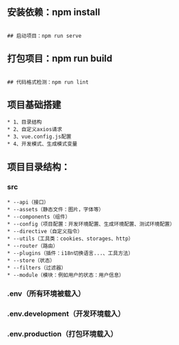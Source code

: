 ## 安装依赖：npm install
```

## 启动项目：npm run serve
```

## 打包项目：npm run build
```

## 代码格式检测：npm run lint
```

## 项目基础搭建
    * 1、目录结构
    * 2、自定义axios请求
    * 3、vue.config.js配置
    * 4、开发模式、生成模式变量

## 项目目录结构：
  ### src
    * --api（接口）
    * --assets（静态文件：图片，字体等）
    * --components（组件）
    * --config（项目配置：开发环境配置、生成环境配置、测试环境配置）
    * --directive（自定义指令）
    * --utils（工具类：cookies、storages、http）
    * --router（路由）
    * --plugins（插件：i18n切换语言...、工具方法）
    * --store（状态）
    * --filters（过滤器）
    * --module（模块：例如用户的状态：用户信息）

  ### .env（所有环境被载入）
  ### .env.development（开发环境载入）
  ### .env.production（打包环境载入）